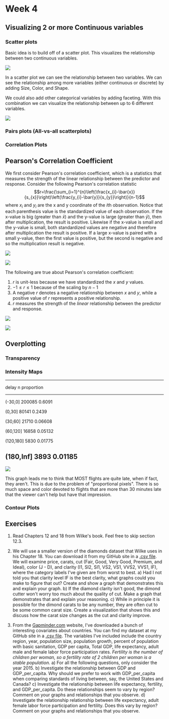 # Week 4





## Visualizing 2 or more Continuous variables


### Scatter plots
Basic idea is to build off of a scatter plot. This visualizes the relationship between two continuous variables.

![](04_Week_4_files/figure-epub3/unnamed-chunk-2-1.png)<!-- -->


In a scatter plot we can see the relationship between two variables. We can see the relationship among more variables (either continuous or discrete) by adding Size, Color, and Shape.

We could also add other categorical variables by adding faceting. With this combination we can visualize the relationship between up to 6 different variables.

![](04_Week_4_files/figure-epub3/unnamed-chunk-3-1.png)<!-- -->


### Pairs plots (All-vs-all scatterplots)

### Correlation Plots
## Pearson's Correlation Coefficient

We first consider Pearson's correlation coefficient, which is a statistics that measures the strength of the linear relationship between the predictor and response. Consider the following Pearson's correlation statistic
$$r=\frac{\sum_{i=1}^{n}\left(\frac{x_{i}-\bar{x}}{s_{x}}\right)\left(\frac{y_{i}-\bar{y}}{s_{y}}\right)}{n-1}$$
where $x_{i}$ and $y_{i}$ are the x and y coordinate of the $i$th observation. Notice that each parenthesis value is the standardized value of each observation. If the x-value is big (greater than $\bar{x}$) and the y-value is large (greater than $\bar{y}$), then after multiplication, the result is positive. Likewise if the x-value is small and the y-value is small, both standardized values are negative and therefore after multiplication the result is positive. If a large x-value is paired with a small y-value, then the first value is positive, but the second is negative and so the multiplication result is negative.


![](04_Week_4_files/figure-epub3/unnamed-chunk-4-1.png)<!-- -->

![](04_Week_4_files/figure-epub3/unnamed-chunk-5-1.png)<!-- -->


The following are true about Pearson's correlation coefficient:

1. $r$ is unit-less because we have standardized the $x$ and $y$ values.
2. $-1\le r\le1$ because of the scaling by $n-1$
3. A negative $r$ denotes a negative relationship between $x$ and $y$, while a positive value of $r$ represents a positive relationship.
4. $r$ measures the strength of the *linear* relationship between the predictor and response.

![](04_Week_4_files/figure-epub3/unnamed-chunk-6-1.png)<!-- -->


![](04_Week_4_files/figure-epub3/unnamed-chunk-7-1.png)<!-- -->


## Overplotting

### Transparency

### Intensity Maps



---------------------------------
   delay       n      proportion 
----------- -------- ------------
  (-30,0]    200085     0.6091   

  (0,30]     80141      0.2439   

  (30,60]    21710     0.06608   

 (60,120]    16858     0.05132   

 (120,180]    5830     0.01775   

 (180,Inf]    3893     0.01185   
---------------------------------




![](04_Week_4_files/figure-epub3/unnamed-chunk-10-1.png)<!-- -->

This graph leads me to think that MOST flights are quite late, when if fact, they aren't. This is due to the problem of "proportional pixels". There is so much space and color devoted to flights that are more than 30 minutes late that the viewer can't help but have that impression.

### Contour Plots




## Exercises

1. Read Chapters 12 and 18 from Wilke's book. Feel free to skip section 12.3.

2. We will use a smaller version of the diamonds dataset that Wilke uses in his Chapter 18. You can download it from my GitHub site in a 
[.csv file](https://raw.githubusercontent.com/dereksonderegger/141/master/data-raw/Small_Diamonds.csv). 
We will examine price, carats, cut (Fair, Good, Very Good, Premium, and Ideal), color (J - D), and clarity (I1, SI2, SI1, VS2, VS1, VVS2, VVS1, IF), where the category labels I've given are from worst to best. 
    a) Had I not told you that clarity level IF is the best clarity, what graphs could you make to figure that out? Create and show a graph that demonstrates this and explain your graph. 
    b) If the diamond clarity isn't good, the dimond cutter won't worry too much about the quality of cut. Make a graph that demonstrates that and explain your reasoning.
    c) While in principle it is possible for the dimond carats to be any number, they are often cut to be some common carat size. Create a visualization that shows this and discuss how the carat size changes as the cut and clarity improve.
    
3. From the [Gapminder.com](www.gapminder.com/data) website, I've downloaded a bunch of interesting covariates about countries. You can find my dataset at my GitHub site in a 
[.csv file](https://raw.githubusercontent.com/dereksonderegger/141/master/data-raw/Gapminder.csv). 
The variables I've included include the country region, year, population size, population growth, percent of population with basic sanitation, GDP per capita, Total GDP, life expectancy, adult male and female labor force participation rates. *Fertility is the number of children per woman, so a fertility rate of 2 children per woman is a stable population.* 
    a) For all the following questions, only consider the year 2015. 
    b) Investigate the relationship between GDP and GDP_per_capita. Why should we prefer to work with GDP_per_capita when comparing standards of living between, say, the United States and Canada?
    c) Investigate the relationship between life expectancy, fertility, and GDP_per_capita. Do these relationships seem to vary by region?  Comment on your graphs and relationships that you observe.
    d) Investigate the relationship relationship between life expectancy, adult female labor force participation and fertility. Does this vary by region? Comment on your graphs and relationships that you observe.
    

